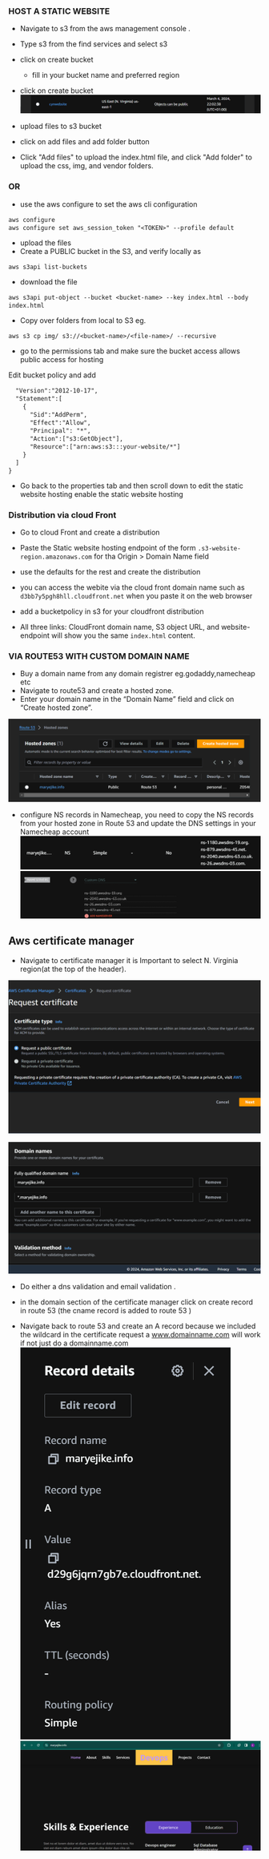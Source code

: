 ### HOST A STATIC WEBSITE
* Navigate to s3 from the aws management console .
* Type s3 from the find services and select s3 
* click on create bucket 
    * fill in your bucket name and preferred region
* click on create bucket 
![alt text](images/image.png)

* upload files to s3 bucket 

* click on add files and add folder button 
* Click "Add files" to upload the index.html file, and click "Add folder" to upload the css, img, and vendor folders.

### OR
*  use the aws configure to set the aws cli configuration 

```aws configure list
aws configure 
aws configure set aws_session_token "<TOKEN>" --profile default 
```
* upload the files
* Create a PUBLIC bucket in the S3, and verify locally as
```
aws s3api list-buckets 
```
* download the file 

```
aws s3api put-object --bucket <bucket-name> --key index.html --body index.html
```
* Copy over folders from local to S3 
eg.
```
aws s3 cp img/ s3://<bucket-name>/<file-name>/ --recursive
``` 
* go to the permissions tab
and make sure the bucket access allows public access for hosting


Edit bucket policy and add
```{
  "Version":"2012-10-17",
  "Statement":[
    {
      "Sid":"AddPerm",
      "Effect":"Allow",
      "Principal": "*",
      "Action":["s3:GetObject"],
      "Resource":["arn:aws:s3:::your-website/*"]
    }
  ]
}
```

* Go back to the properties tab and then scroll down to edit the static website hosting 
enable  the static website hosting 

### Distribution via cloud Front
* Go to cloud Front and create a distribution 

* Paste the Static website hosting endpoint of the form 
`.s3-website-region.amazonaws.com` for tha Origin > Domain Name field 

* use the defaults for the rest and create the distribution 

* you can access the webite via the cloud front domain name such as `d3bb7y5pgh8hll.cloudfront.net` when you paste it on the web browser
* add a bucketpolicy in s3 for your cloudfront distribution 

* All three links: CloudFront domain name, S3 object URL, and website-endpoint will show you the same `index.html` content.

### VIA ROUTE53 WITH CUSTOM DOMAIN NAME 

* Buy a domain name from any  domain registrer eg.godaddy,namecheap etc 
* Navigate to route53 and create a hosted zone.
* Enter your domain name in the “Domain Name” field and click on “Create hosted zone”.

![alt text](images/image-1.png)

* configure NS records in Namecheap, you need to copy the NS records from your hosted zone in Route 53 and update the DNS settings in your Namecheap account
![alt text](images/image-2.png)
![alt text](images/image-3.png)
## Aws certificate manager 
* Navigate to certificate manager
it is Important to select N. Virginia region(at the top of the header).

![alt text](images/image-4.png)

![alt text](images/image-5.png)

* Do either a dns validation and email validation . 
* in the domain section of the certificate manager click on create record in route 53 (the cname record is added to route 53 )

* Navigate back to route 53 and create an A record because we included the wildcard in the certificate request a www.domainname.com will work if not just do a domainname.com 
![alt text](images/image-6.png)
![alt text](images/image-7.png)
